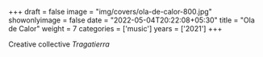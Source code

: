 +++
draft = false
image = "img/covers/ola-de-calor-800.jpg"
showonlyimage = false
date = "2022-05-04T20:22:08+05:30"
title = "Ola de Calor"
weight = 7
categories = ['music']
years = ['2021']
+++

Creative collective _Tragatierra_
<!--more-->

